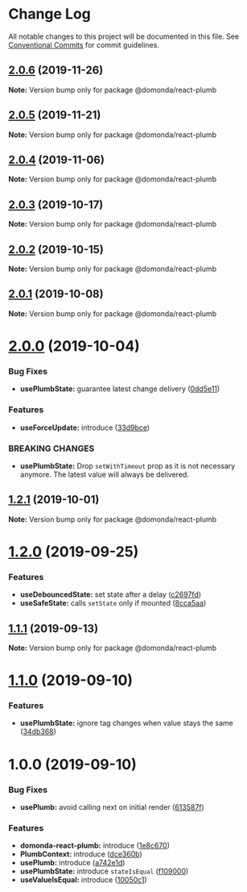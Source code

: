 # Change Log

All notable changes to this project will be documented in this file.
See [Conventional Commits](https://conventionalcommits.org) for commit guidelines.

## [2.0.6](https://github.com/domonda/domonda-js/compare/@domonda/react-plumb@2.0.5...@domonda/react-plumb@2.0.6) (2019-11-26)

**Note:** Version bump only for package @domonda/react-plumb





## [2.0.5](https://github.com/domonda/domonda-js/compare/@domonda/react-plumb@2.0.4...@domonda/react-plumb@2.0.5) (2019-11-21)

**Note:** Version bump only for package @domonda/react-plumb





## [2.0.4](https://github.com/domonda/domonda-js/compare/@domonda/react-plumb@2.0.3...@domonda/react-plumb@2.0.4) (2019-11-06)

**Note:** Version bump only for package @domonda/react-plumb





## [2.0.3](https://github.com/domonda/domonda-js/compare/@domonda/react-plumb@2.0.2...@domonda/react-plumb@2.0.3) (2019-10-17)

**Note:** Version bump only for package @domonda/react-plumb





## [2.0.2](https://github.com/domonda/domonda-js/compare/@domonda/react-plumb@2.0.1...@domonda/react-plumb@2.0.2) (2019-10-15)

**Note:** Version bump only for package @domonda/react-plumb





## [2.0.1](https://github.com/domonda/domonda-js/compare/@domonda/react-plumb@2.0.0...@domonda/react-plumb@2.0.1) (2019-10-08)

**Note:** Version bump only for package @domonda/react-plumb





# [2.0.0](https://github.com/domonda/domonda-js/compare/@domonda/react-plumb@1.2.1...@domonda/react-plumb@2.0.0) (2019-10-04)


### Bug Fixes

* **usePlumbState:** guarantee latest change delivery ([0dd5e11](https://github.com/domonda/domonda-js/commit/0dd5e11))


### Features

* **useForceUpdate:** introduce ([33d9bce](https://github.com/domonda/domonda-js/commit/33d9bce))


### BREAKING CHANGES

* **usePlumbState:** Drop `setWithTimeout` prop as it is not necessary anymore. The latest value will always be delivered.





## [1.2.1](https://github.com/domonda/domonda-js/compare/@domonda/react-plumb@1.2.0...@domonda/react-plumb@1.2.1) (2019-10-01)

**Note:** Version bump only for package @domonda/react-plumb





# [1.2.0](https://github.com/domonda/domonda-js/compare/@domonda/react-plumb@1.1.1...@domonda/react-plumb@1.2.0) (2019-09-25)


### Features

* **useDebouncedState:** set state after a delay ([c2697fd](https://github.com/domonda/domonda-js/commit/c2697fd))
* **useSafeState:** calls `setState` only if mounted ([8cca5aa](https://github.com/domonda/domonda-js/commit/8cca5aa))





## [1.1.1](https://github.com/domonda/domonda-js/compare/@domonda/react-plumb@1.1.0...@domonda/react-plumb@1.1.1) (2019-09-13)

**Note:** Version bump only for package @domonda/react-plumb





# [1.1.0](https://github.com/domonda/domonda-js/compare/@domonda/react-plumb@1.0.0...@domonda/react-plumb@1.1.0) (2019-09-10)


### Features

* **usePlumbState:** ignore tag changes when value stays the same ([34db368](https://github.com/domonda/domonda-js/commit/34db368))





# 1.0.0 (2019-09-10)


### Bug Fixes

* **usePlumb:** avoid calling next on initial render ([613587f](https://github.com/domonda/domonda-js/commit/613587f))


### Features

* **domonda-react-plumb:** introduce ([1e8c670](https://github.com/domonda/domonda-js/commit/1e8c670))
* **PlumbContext:** introduce ([dce360b](https://github.com/domonda/domonda-js/commit/dce360b))
* **usePlumb:** introduce ([a742e1d](https://github.com/domonda/domonda-js/commit/a742e1d))
* **usePlumbState:** introduce `stateIsEqual` ([f109000](https://github.com/domonda/domonda-js/commit/f109000))
* **useValueIsEqual:** introduce ([10050c1](https://github.com/domonda/domonda-js/commit/10050c1))

